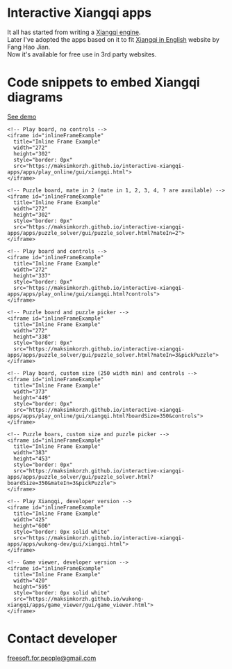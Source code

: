 # Interactive Xiangqi apps
It all has started from writing a <a href="https://github.com/maksimKorzh/wukong-xiangqi">Xiangqi engine</a>.<br>
Later I've adopted the apps based on it to fit <a href="http://www.xqinenglish.com/">Xiangqi in English</a> website by Fang Hao Jian.<br>
Now it's available for free use in 3rd party websites.

# Code snippets to embed Xiangqi diagrams
<a href="https://maksimkorzh.github.io/interactive-xiangqi-apps/apps/embed.html">See demo</a>

    <!-- Play board, no controls -->
    <iframe id="inlineFrameExample"
      title="Inline Frame Example"
      width="272"
      height="302"
      style="border: 0px"
      src="https://maksimkorzh.github.io/interactive-xiangqi-apps/apps/play_online/gui/xiangqi.html">
    </iframe>
    
    <!-- Puzzle board, mate in 2 (mate in 1, 2, 3, 4, ? are available) -->
    <iframe id="inlineFrameExample"
      title="Inline Frame Example"
      width="272"
      height="302"
      style="border: 0px"
      src="https://maksimkorzh.github.io/interactive-xiangqi-apps/apps/puzzle_solver/gui/puzzle_solver.html?mateIn=2">
    </iframe>
    
    <!-- Play board and controls -->
    <iframe id="inlineFrameExample"
      title="Inline Frame Example"
      width="272"
      height="337"
      style="border: 0px"
      src="https://maksimkorzh.github.io/interactive-xiangqi-apps/apps/play_online/gui/xiangqi.html?controls">
    </iframe>
    
    <!-- Puzzle board and puzzle picker -->
    <iframe id="inlineFrameExample"
      title="Inline Frame Example"
      width="272"
      height="338"
      style="border: 0px"
      src="https://maksimkorzh.github.io/interactive-xiangqi-apps/apps/puzzle_solver/gui/puzzle_solver.html?mateIn=3&pickPuzzle">
    </iframe>
    
    <!-- Play board, custom size (250 width min) and controls -->
    <iframe id="inlineFrameExample"
      title="Inline Frame Example"
      width="373"
      height="449"
      style="border: 0px"
      src="https://maksimkorzh.github.io/interactive-xiangqi-apps/apps/play_online/gui/xiangqi.html?boardSize=350&controls">
    </iframe>

    <!-- Puzzle boars, custom size and puzzle picker -->
    <iframe id="inlineFrameExample"
      title="Inline Frame Example"
      width="383"
      height="453"
      style="border: 0px"
      src="https://maksimkorzh.github.io/interactive-xiangqi-apps/apps/puzzle_solver/gui/puzzle_solver.html?boardSize=350&mateIn=3&pickPuzzle">
    </iframe>
    
    <!-- Play Xiangqi, developer version -->
    <iframe id="inlineFrameExample"
      title="Inline Frame Example"
      width="425"
      height="600"
      style="border: 0px solid white"
      src="https://maksimkorzh.github.io/interactive-xiangqi-apps/apps/wukong-dev/gui/xiangqi.html">
    </iframe>    

    <!-- Game viewer, developer version -->
    <iframe id="inlineFrameExample"
      title="Inline Frame Example"
      width="420"
      height="595"
      style="border: 0px solid white"
      src="https://maksimkorzh.github.io/wukong-xiangqi/apps/game_viewer/gui/game_viewer.html">
    </iframe>


# Contact developer
freesoft.for.people@gmail.com
